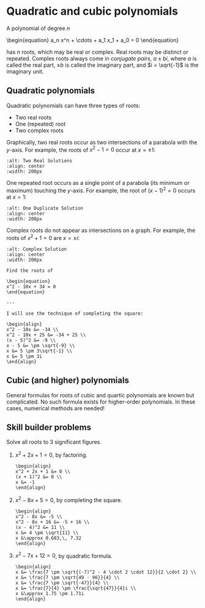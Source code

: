 # Quadratic and cubic polynomials

A polynomial of degree $n$

\begin{equation}
a_n x^n + \cdots + a_1 x_1 + a_0 = 0
\end{equation}

has $n$ roots, which may be real or complex. Real roots may be distinct or
repeated. Complex roots always come in *conjugate pairs*, $a \pm bi$, where
*a* is called the real part, $\pm b$ is called the imaginary part, and
$i = \sqrt{-1}$ is the imaginary unit.

## Quadratic polynomials

Quadratic polynomials can have three types of roots:

- Two real roots
- One (repeated) root
- Two complex roots

Graphically, two real roots occur as two intersections of a parabola with the
*y*-axis. For example, the roots of $x^2 - 1 = 0$ occur at $x = \pm 1$:

```{image} ./_images/Two_Real_Solutions.png
:alt: Two Real Solutions
:align: center
:width: 200px
```

One repeated root occurs as a single point of a parabola (its minimum or
maximum) touching the *y*-axis. For example, the root of $(x-1)^2 = 0$ occurs at
$x = 1$:

```{image} ./_images/One_Duplicate_Solution.png
:alt: One Duplicate Solution
:align: center
:width: 200px
```

Complex roots do not appear as intersections on a graph. For example, the roots
of $x^2 + 1 = 0$ are $x = \pm i$:

```{image} ./_images/Complex_Solution.png
:alt: Complex Solution
:align: center
:width: 200px
```

```{example} Complex roots
Find the roots of

\begin{equation}
x^2 - 10x + 34 = 0
\end{equation}

---

I will use the technique of completing the square:

\begin{align}
x^2 - 10x &= -34 \\
x^2 - 10x + 25 &= -34 + 25 \\
(x - 5)^2 &= -9 \\
x - 5 &= \pm \sqrt{-9} \\
x &= 5 \pm 3\sqrt{-1} \\
x &= 5 \pm 3i
\end{align}
```

## Cubic (and higher) polynomials

General formulas for roots of cubic and quartic polynomials are known but
complicated. No such formula exists for higher-order polynomials. In these
cases, numerical methods are needed!

## Skill builder problems

Solve all roots to 3 significant figures.

1. $x^2 + 2x + 1 = 0$, by factoring.

   ```{solution}
   \begin{align}
   x^2 + 2x + 1 &= 0 \\
   (x + 1)^2 &= 0 \\
   x &= -1
   \end{align}
   ```

2. $x^2 - 8x + 5 = 0$, by completing the square.

   ```{solution}
   \begin{align}
   x^2 - 8x &= -5 \\
   x^2 - 8x + 16 &= -5 + 16 \\
   (x - 4)^2 &= 11 \\
   x &= 4 \pm \sqrt{11} \\
   x &\approx 0.683,\, 7.32
   \end{align}
   ```

3. $x^2 - 7x + 12 = 0$, by quadratic formula.

   ```{solution}
   \begin{align}
   x &= \frac{7 \pm \sqrt{(-7)^2 - 4 \cdot 2 \cdot 12}}{2 \cdot 2} \\
   x &= \frac{7 \pm \sqrt{49 - 96}}{4} \\
   x &= \frac{7 \pm \sqrt{-47}}{4} \\
   x &= \frac{7}{4} \pm \frac{\sqrt{47}}{4}i \\
   x &\approx 1.75 \pm 1.71i
   \end{align}
   ```
